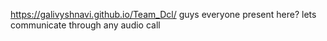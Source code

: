 https://galivyshnavi.github.io/Team_Dcl/
guys everyone present here?
lets communicate through any audio call
